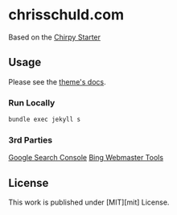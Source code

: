 # chrisschuld.com

Based on the [Chirpy Starter]((https://img.shields.io/gem/v/jekyll-theme-chirpy))

## Usage

Please see the [theme's docs](https://github.com/cotes2020/jekyll-theme-chirpy#documentation).

### Run Locally

```sh
bundle exec jekyll s
```

### 3rd Parties

[Google Search Console](https://search.google.com/search-console)
[Bing Webmaster Tools](https://www.bing.com/webmasters)

## License

This work is published under [MIT][mit] License.
